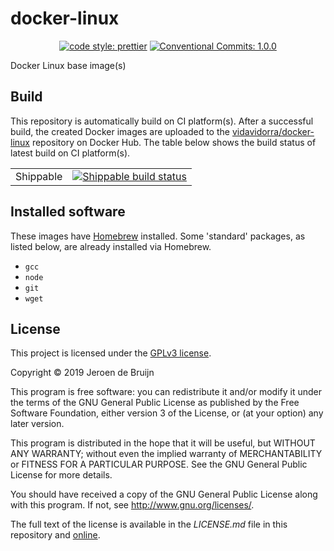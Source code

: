 # docker-linux

<p align="center">
  <a href="https://github.com/prettier/prettier#readme">
    <img alt="code style: prettier" src="https://img.shields.io/badge/code_style-prettier-ff69b4.svg?style=flat-square"></a>
  <a href="https://conventionalcommits.org">
    <img alt="Conventional Commits: 1.0.0" src="https://img.shields.io/badge/Conventional%20Commits-1.0.0-yellow.svg?style=flat-square"></a>
</p>
Docker Linux base image(s)

## Build

This repository is automatically build on CI platform(s). After a successful build, the created Docker images are uploaded to the [vidavidorra/docker-linux](https://hub.docker.com/r/vidavidorra/docker-linux) repository on Docker Hub. The table below shows the build status of latest build on CI platform(s).

<table>
  <tr>
    <td>Shippable</td>
    <td><a href="https://app.shippable.com/github/vidavidorra/docker-linux/dashboard">
        <img alt="Shippable build status"
             src="https://img.shields.io/shippable/5ca50c4f0968370007856aa0/master.svg?style=flat-square"></a>
    </td>
  </tr>
</table>

## Installed software

These images have [Homebrew](https://brew.sh/) installed. Some 'standard' packages, as listed below, are already installed via Homebrew.

- `gcc`
- `node`
- `git`
- `wget`

## License

This project is licensed under the [GPLv3 license](https://www.gnu.org/licenses/gpl.html).

Copyright © 2019 Jeroen de Bruijn

This program is free software: you can redistribute it and/or modify
it under the terms of the GNU General Public License as published by
the Free Software Foundation, either version 3 of the License, or
(at your option) any later version.

This program is distributed in the hope that it will be useful,
but WITHOUT ANY WARRANTY; without even the implied warranty of
MERCHANTABILITY or FITNESS FOR A PARTICULAR PURPOSE. See the
GNU General Public License for more details.

You should have received a copy of the GNU General Public License
along with this program. If not, see <http://www.gnu.org/licenses/>.

The full text of the license is available in the _LICENSE.md_ file in this repository and [online](https://www.gnu.org/licenses/gpl.html).
